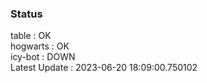 ### Status


table : OK  
hogwarts : OK  
icy-bot : DOWN  
Latest Update : 2023-06-20 18:09:00.750102
